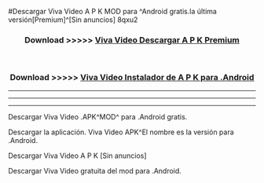 #Descargar Viva Video  A P K MOD para ^Android gratis.la última versión[Premium]^[Sin anuncios] 8qxu2



<div align="center">
<h3>Download >>>>> <a href="https://es-web.web.app/?es= Viva Video ">Viva Video  Descargar A P K Premium</a></h3><br>

<h3>Download >>>>> <a href="https://es-web.web.app/?es= Viva Video ">Viva Video  Instalador de A P K para .Android</a></h3>
</div>


----------------------------------------------------------

----------------------------------------------------------

----------------------------------------------------------

Descargar Viva Video  .APK^MOD^ para .Android gratis.

Descargar la aplicación. Viva Video  APK^El nombre es la versión para .Android.

Descargar Viva Video  A P K [Sin anuncios]

Descargar Viva Video  gratuita del mod para .Android.